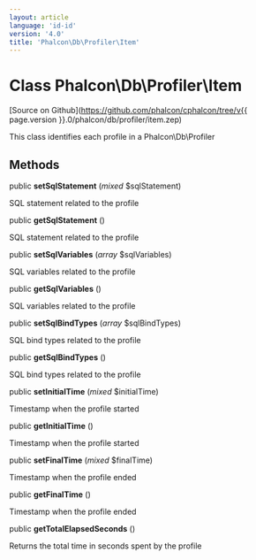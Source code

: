```yaml
---
layout: article
language: 'id-id'
version: '4.0'
title: 'Phalcon\Db\Profiler\Item'
---
```

# Class **Phalcon\Db\Profiler\Item**

[Source on Github](https://github.com/phalcon/cphalcon/tree/v{{ page.version }}.0/phalcon/db/profiler/item.zep)

This class identifies each profile in a Phalcon\Db\Profiler

## Methods

public **setSqlStatement** (*mixed* $sqlStatement)

SQL statement related to the profile

public **getSqlStatement** ()

SQL statement related to the profile

public **setSqlVariables** (*array* $sqlVariables)

SQL variables related to the profile

public **getSqlVariables** ()

SQL variables related to the profile

public **setSqlBindTypes** (*array* $sqlBindTypes)

SQL bind types related to the profile

public **getSqlBindTypes** ()

SQL bind types related to the profile

public **setInitialTime** (*mixed* $initialTime)

Timestamp when the profile started

public **getInitialTime** ()

Timestamp when the profile started

public **setFinalTime** (*mixed* $finalTime)

Timestamp when the profile ended

public **getFinalTime** ()

Timestamp when the profile ended

public **getTotalElapsedSeconds** ()

Returns the total time in seconds spent by the profile